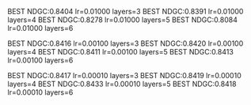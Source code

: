 BEST NDGC:0.8404 lr=0.01000 layers=3
BEST NDGC:0.8391 lr=0.01000 layers=4
BEST NDGC:0.8278 lr=0.01000 layers=5
BEST NDGC:0.8084 lr=0.01000 layers=6

BEST NDGC:0.8416 lr=0.00100 layers=3
BEST NDGC:0.8420 lr=0.00100 layers=4
BEST NDGC:0.8411 lr=0.00100 layers=5
BEST NDGC:0.8413 lr=0.00100 layers=6

BEST NDGC:0.8417 lr=0.00010 layers=3
BEST NDGC:0.8419 lr=0.00010 layers=4
BEST NDGC:0.8433 lr=0.00010 layers=5
BEST NDGC:0.8418 lr=0.00010 layers=6